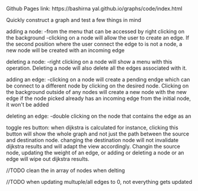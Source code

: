 Github Pages link: https://bashirna yal.github.io/graphs/code/index.html


Quickly construct a graph and test a few things in mind



adding a node:
-from the menu that can be accessed by right clicking on the background
-clicking on a node will allow the user to create an edge. If the second position where the user connect the edge to is not a node, a new node will be created with an incoming edge

deleting a node:
-right clicking on a node will show a menu with this operation. Deleting a node will also delete all the edges associated with it.

adding an edge:
-clicking on a node will create a pending endge which can be connect to a different node by clicking on the desired node. Clicking on the background outside of any nodes will create a new node with the new edge
if the node picked already has an incoming edge from the initial node, it won't be added

deleting an edge:
-double clicking on the node that contains the edge as an 


toggle res button:
when dijkstra is calculated for instance, clicking this button will show the whole graph and not just the path between the source and destination node.
changing the destination node will not invalidate dijkstra results and will adapt the view accordingly.
Changin the source node, updating the weight of an edge, or adding or deleting a node or an edge will wipe out dijkstra results.


//TODO clean the in array of nodes when delting

//TODO when updating multuple/all edges to 0, not everything gets updated

